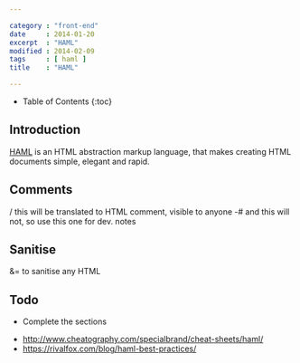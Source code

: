```yaml
---

category : "front-end"
date     : 2014-01-20
excerpt  : "HAML"
modified : 2014-02-09
tags     : [ haml ]
title    : "HAML"

---
```


* Table of Contents
{:toc}

## Introduction

[HAML][] is an HTML abstraction markup language, that makes creating HTML documents
simple, elegant and rapid.

## Comments

/ this will be translated to HTML comment, visible to anyone
-# and this will not, so use this one for dev. notes

## Sanitise

&= to sanitise any HTML

## Todo

* Complete the sections

[HAML]:http://haml.info/

- http://www.cheatography.com/specialbrand/cheat-sheets/haml/
- https://rivalfox.com/blog/haml-best-practices/

